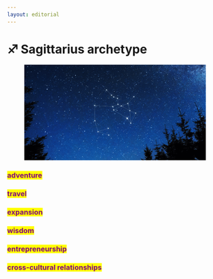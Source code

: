 ```yaml
---
layout: editorial
---
```


# ♐️ Sagittarius archetype

<figure><img src="../../../../../../../.gitbook/assets/Sagittarius-1.png" alt=""><figcaption></figcaption></figure>

### <mark style="color:purple;">adventure</mark>

### <mark style="color:purple;">travel</mark>

### <mark style="color:purple;">expansion</mark>

### <mark style="color:purple;">wisdom</mark>

### <mark style="color:purple;">entrepreneurship</mark>

### <mark style="color:purple;">cross-cultural relationships</mark>
